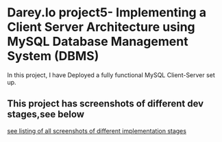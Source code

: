# Darey.Io project5- Implementing a Client Server Architecture using MySQL Database Management System (DBMS)

In this project, I have Deployed a fully functional MySQL Client-Server set up.

## This project has screenshots of different dev stages,see below

[see listing of all screenshots of different implementation stages](https://github.com/zidon4real/MEANstack/tree/master/images)
